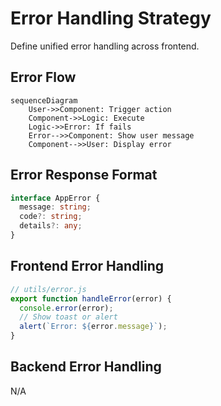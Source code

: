 # Error Handling Strategy

Define unified error handling across frontend.

## Error Flow

```mermaid
sequenceDiagram
    User->>Component: Trigger action
    Component->>Logic: Execute
    Logic->>Error: If fails
    Error-->>Component: Show user message
    Component-->>User: Display error
```

## Error Response Format

```typescript
interface AppError {
  message: string;
  code?: string;
  details?: any;
}
```

## Frontend Error Handling

```typescript
// utils/error.js
export function handleError(error) {
  console.error(error);
  // Show toast or alert
  alert(`Error: ${error.message}`);
}
```

## Backend Error Handling

N/A

